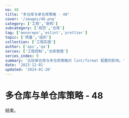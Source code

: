 ```yaml
---
no: 48
title: "多仓库与单仓库策略 - 48"
cover: '/images/48.png'
category: ['工程','架构']
subcategory: ['规范','仓库']
tag: ['monorepo','eslint','prettier']
topic: ['质量','组织']
collection: ['工程实践']
author: ['ops','qa']
series: ['工程控制','仓库管理']
series_index: 9
summary: '比较单仓库与多仓库策略对 lint/format 配置的影响。'
date: '2023-12-01'
updated: '2024-01-20'
---
```


# 多仓库与单仓库策略 - 48

结束。
